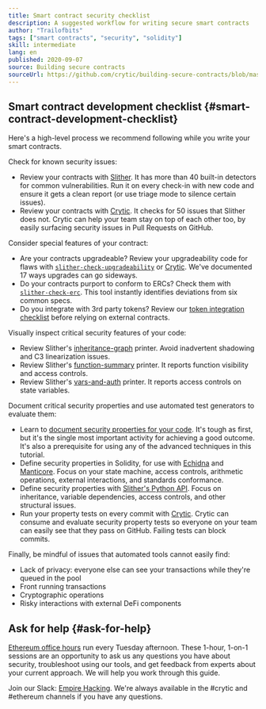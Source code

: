 ```yaml
---
title: Smart contract security checklist
description: A suggested workflow for writing secure smart contracts
author: "Trailofbits"
tags: ["smart contracts", "security", "solidity"]
skill: intermediate
lang: en
published: 2020-09-07
source: Building secure contracts
sourceUrl: https://github.com/crytic/building-secure-contracts/blob/master/development-guidelines/workflow.md
---
```


## Smart contract development checklist {#smart-contract-development-checklist}

Here's a high-level process we recommend following while you write your smart contracts.

Check for known security issues:

- Review your contracts with [Slither](https://github.com/crytic/slither). It has more than 40 built-in detectors for common vulnerabilities. Run it on every check-in with new code and ensure it gets a clean report (or use triage mode to silence certain issues).
- Review your contracts with [Crytic](https://crytic.io/). It checks for 50 issues that Slither does not. Crytic can help your team stay on top of each other too, by easily surfacing security issues in Pull Requests on GitHub.

Consider special features of your contract:

- Are your contracts upgradeable? Review your upgradeability code for flaws with [`slither-check-upgradeability`](https://github.com/crytic/slither/wiki/Upgradeability-Checks) or [Crytic](https://blog.trailofbits.com/2020/06/12/upgradeable-contracts-made-safer-with-crytic/). We've documented 17 ways upgrades can go sideways.
- Do your contracts purport to conform to ERCs? Check them with [`slither-check-erc`](https://github.com/crytic/slither/wiki/ERC-Conformance). This tool instantly identifies deviations from six common specs.
- Do you integrate with 3rd party tokens? Review our [token integration checklist](/developers/tutorials/token-integration-checklist/) before relying on external contracts.

Visually inspect critical security features of your code:

- Review Slither's [inheritance-graph](https://github.com/trailofbits/slither/wiki/Printer-documentation#inheritance-graph) printer. Avoid inadvertent shadowing and C3 linearization issues.
- Review Slither's [function-summary](https://github.com/trailofbits/slither/wiki/Printer-documentation#function-summary) printer. It reports function visibility and access controls.
- Review Slither's [vars-and-auth](https://github.com/trailofbits/slither/wiki/Printer-documentation#variables-written-and-authorization) printer. It reports access controls on state variables.

Document critical security properties and use automated test generators to evaluate them:

- Learn to [document security properties for your code](/developers/tutorials/guide-to-smart-contract-security-tools/). It's tough as first, but it's the single most important activity for achieving a good outcome. It's also a prerequisite for using any of the advanced techniques in this tutorial.
- Define security properties in Solidity, for use with [Echidna](https://github.com/crytic/echidna) and [Manticore](https://manticore.readthedocs.io/en/latest/verifier.html). Focus on your state machine, access controls, arithmetic operations, external interactions, and standards conformance.
- Define security properties with [Slither's Python API](/developers/tutorials/how-to-use-slither-to-find-smart-contract-bugs/). Focus on inheritance, variable dependencies, access controls, and other structural issues.
- Run your property tests on every commit with [Crytic](https://crytic.io). Crytic can consume and evaluate security property tests so everyone on your team can easily see that they pass on GitHub. Failing tests can block commits.

Finally, be mindful of issues that automated tools cannot easily find:

- Lack of privacy: everyone else can see your transactions while they're queued in the pool
- Front running transactions
- Cryptographic operations
- Risky interactions with external DeFi components

## Ask for help {#ask-for-help}

[Ethereum office hours](https://calendly.com/dan-trailofbits/ethereum-office-hours) run every Tuesday afternoon. These 1-hour, 1-on-1 sessions are an opportunity to ask us any questions you have about security, troubleshoot using our tools, and get feedback from experts about your current approach. We will help you work through this guide.

Join our Slack: [Empire Hacking](https://join.slack.com/t/empirehacking/shared_invite/zt-h97bbrj8-1jwuiU33nnzg67JcvIciUw). We're always available in the #crytic and #ethereum channels if you have any questions.

